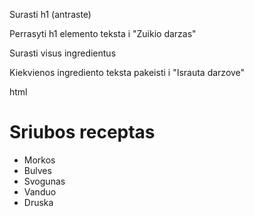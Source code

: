 Surasti h1 (antraste)

Perrasyti h1 elemento teksta i "Zuikio darzas"

Surasti visus ingredientus

Kiekvienos ingrediento teksta pakeisti i "Israuta darzove"

   html
<h1>Sriubos receptas</h1>
<ul>
  <li>Morkos</li>
  <li>Bulves</li>
  <li>Svogunas</li>
  <li>Vanduo</li>
  <li>Druska</li>
</ul>